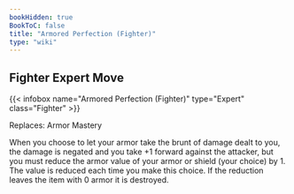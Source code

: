 ```yaml
---
bookHidden: true
BookToC: false
title: "Armored Perfection (Fighter)"
type: "wiki"
---
```

## Fighter Expert Move
{{< infobox name="Armored Perfection (Fighter)" type="Expert" class="Fighter" >}}

Replaces: Armor Mastery

When you choose to let your armor take the brunt of damage dealt to you, the damage is negated and you take +1 forward against the attacker, but you must reduce the armor value of your armor or shield (your choice) by 1. The value is reduced each time you make this choice. If the reduction leaves the item with 0 armor it is destroyed.